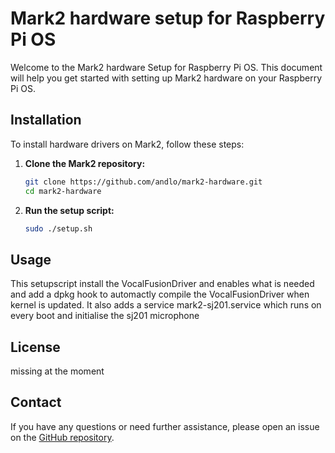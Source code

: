 # Mark2 hardware setup for Raspberry Pi OS 

Welcome to the Mark2 hardware Setup for Raspberry Pi OS. This document will help you get started with setting up Mark2 hardware on your Raspberry Pi OS.

## Installation

To install hardware drivers on Mark2, follow these steps:

1. **Clone the Mark2 repository:**
    ```sh
    git clone https://github.com/andlo/mark2-hardware.git
    cd mark2-hardware
    ```

2. **Run the setup script:**
    ```sh
    sudo ./setup.sh
    ```

## Usage

This setupscript install the VocalFusionDriver and enables what is needed and add a dpkg hook to automactly compile 
the VocalFusionDriver when kernel is updated.
It also adds a service mark2-sj201.service which runs on every boot and initialise the sj201 microphone

## License

missing at the moment 

## Contact

If you have any questions or need further assistance, please open an issue on the [GitHub repository](https://github.com/andlo/mark2-hardware/issues).


